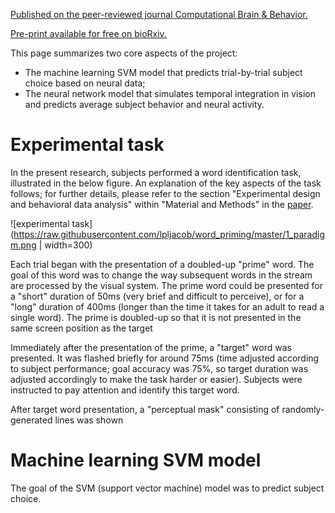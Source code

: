 [Published on the peer-reviewed journal Computational Brain & Behavior.](https://link.springer.com/article/10.1007/s42113-019-00071-w?shared-article-renderer)

[Pre-print available for free on bioRxiv.](https://www.biorxiv.org/content/10.1101/862516v1)

This page summarizes two core aspects of the project: 
- The machine learning SVM model that predicts trial-by-trial subject choice based on neural data;
- The neural network model that simulates temporal integration in vision and predicts average subject behavior and neural activity.

# Experimental task

In the present research, subjects performed a word identification task, illustrated in the below figure. An explanation of the key aspects of the task follows; for further details, please refer to the section "Experimental design and behavioral data analysis" within "Material and Methods" in the [paper](https://www.biorxiv.org/content/10.1101/862516v1.full.pdf).

![experimental task](https://raw.githubusercontent.com/lpljacob/word_priming/master/1_paradigm.png | width=300)

Each trial began with the presentation of a doubled-up "prime" word. The goal of this word was to change the way subsequent words in the stream are processed by the visual system. The prime word could be presented for a "short" duration of 50ms (very brief and difficult to perceive), or for a "long" duration of 400ms (longer than the time it takes for an adult to read a single word). The prime is doubled-up so that it is not presented in the same screen position as the target

Immediately after the presentation of the prime, a "target" word was presented. It was flashed briefly for around 75ms (time adjusted according to subject performance; goal accuracy was 75%, so target duration was adjusted accordingly to make the task harder or easier). Subjects were instructed to pay attention and identify this target word.

After target word presentation, a "perceptual mask" consisting of randomly-generated lines was shown

# Machine learning SVM model

The goal of the SVM (support vector machine) model was to predict subject choice.

